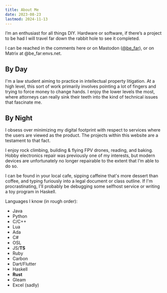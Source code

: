 ```yaml
---
title: About Me
date: 2023-08-23
lastmod: 2024-11-13
---
```

I’m an enthusiast for all things DIY. Hardware or software, if there’s a project to be had I will travel far down the rabbit hole to see it completed. 

I can be reached in the comments here or on Mastodon (<a rel="me" href="https://social.treehouse.systems/@be_far">@be_far</a>), or on Matrix at @be_far:envs.net. 
## By Day
I'm a law student aiming to practice in intellectual property litigation. At a high level, this sort of work primarily involves pointing a lot of fingers and trying to force money to change hands. I enjoy the lower levels the most, where attorneys can really sink their teeth into the kind of technical issues that fascinate me.
## By Night
I obsess over minimizing my digital footprint with respect to services where the users are viewed as the product. The projects within this website are a testament to that fact.

I enjoy rock climbing, building & flying FPV drones, reading, and baking. Hobby electronics repair was previously one of my interests, but modern devices are unfortunately no longer repairable to the extent that I’m able to do so.

I can be found in your local cafe, sipping caffeine that's more dessert than coffee, and typing furiously into a legal document or class outline. If I'm procrastinating, I'll probably be debugging some selfhost service or writing a toy program in Haskell.

Languages I know (in rough order):
- Java
- Python
- C/C++
- Lua
- Ada
- C#
- OSL
- JS/**TS**
- Ruby
- Carbon
- Dart/Flutter
- Haskell
- **Rust**
- Gleam
- Excel (sadly)